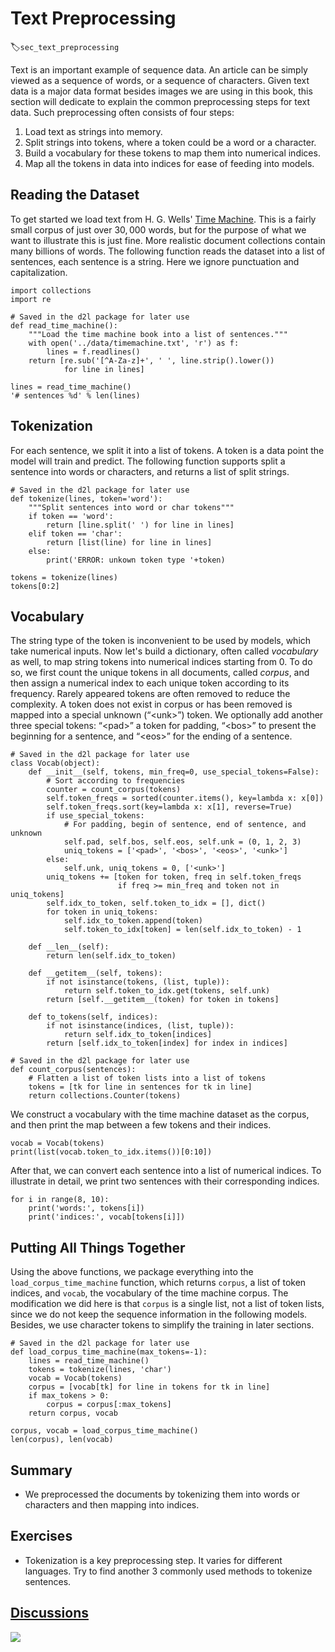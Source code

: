 # Text Preprocessing
:label:`sec_text_preprocessing`

Text is an important example of sequence data. An article can be simply viewed as a sequence of words, or a sequence of characters. Given text data is a major data format besides images we are using in this book, this section will dedicate to explain the common preprocessing steps for text data. Such preprocessing often consists of four steps:

1. Load text as strings into memory.
1. Split strings into tokens, where a token could be a word or a character. 
1. Build a vocabulary for these tokens to map them into numerical indices. 
1. Map all the tokens in data into indices for ease of feeding into models. 


## Reading the Dataset

To get started we load text from H. G. Wells' [Time Machine](http://www.gutenberg.org/ebooks/35). This is a fairly small corpus of just over $30,000$ words, but for the purpose of what we want to illustrate this is just fine. More realistic document collections contain many billions of words. The following function reads the dataset into a list of sentences, each sentence is a string. Here we ignore punctuation and capitalization.

```{.python .input}
import collections
import re

# Saved in the d2l package for later use
def read_time_machine():
    """Load the time machine book into a list of sentences."""
    with open('../data/timemachine.txt', 'r') as f:
        lines = f.readlines()
    return [re.sub('[^A-Za-z]+', ' ', line.strip().lower())
            for line in lines]

lines = read_time_machine()
'# sentences %d' % len(lines)
```

## Tokenization

For each sentence, we split it into a list of tokens. A token is a data point the model will train and predict. The following function supports split a sentence into words or characters, and returns a list of split strings.

```{.python .input}
# Saved in the d2l package for later use
def tokenize(lines, token='word'):
    """Split sentences into word or char tokens"""
    if token == 'word':
        return [line.split(' ') for line in lines]
    elif token == 'char':
        return [list(line) for line in lines]
    else:
        print('ERROR: unkown token type '+token)

tokens = tokenize(lines)
tokens[0:2]
```

## Vocabulary

The string type of the token is inconvenient to be used by models, which take numerical inputs. Now let's build a dictionary, often called *vocabulary* as well, to map string tokens into numerical indices starting from 0. To do so, we first count the unique tokens in all documents, called *corpus*, and then assign a numerical index to each unique token according to its frequency. Rarely appeared tokens are often removed to reduce the complexity. A token does not exist in corpus or has been removed is mapped into a special unknown (“&lt;unk&gt;”) token. We optionally add another three special tokens: “&lt;pad&gt;” a token for padding, “&lt;bos&gt;” to present the beginning for a sentence, and “&lt;eos&gt;” for the ending of a sentence.

```{.python .input  n=9}
# Saved in the d2l package for later use
class Vocab(object):
    def __init__(self, tokens, min_freq=0, use_special_tokens=False):
        # Sort according to frequencies
        counter = count_corpus(tokens)
        self.token_freqs = sorted(counter.items(), key=lambda x: x[0])
        self.token_freqs.sort(key=lambda x: x[1], reverse=True)
        if use_special_tokens:
            # For padding, begin of sentence, end of sentence, and unknown
            self.pad, self.bos, self.eos, self.unk = (0, 1, 2, 3)
            uniq_tokens = ['<pad>', '<bos>', '<eos>', '<unk>']
        else:
            self.unk, uniq_tokens = 0, ['<unk>']
        uniq_tokens += [token for token, freq in self.token_freqs
                        if freq >= min_freq and token not in uniq_tokens]
        self.idx_to_token, self.token_to_idx = [], dict()
        for token in uniq_tokens:
            self.idx_to_token.append(token)
            self.token_to_idx[token] = len(self.idx_to_token) - 1

    def __len__(self):
        return len(self.idx_to_token)

    def __getitem__(self, tokens):
        if not isinstance(tokens, (list, tuple)):
            return self.token_to_idx.get(tokens, self.unk)
        return [self.__getitem__(token) for token in tokens]

    def to_tokens(self, indices):
        if not isinstance(indices, (list, tuple)):
            return self.idx_to_token[indices]
        return [self.idx_to_token[index] for index in indices]

# Saved in the d2l package for later use
def count_corpus(sentences):
    # Flatten a list of token lists into a list of tokens
    tokens = [tk for line in sentences for tk in line]
    return collections.Counter(tokens)
```

We construct a vocabulary with the time machine dataset as the corpus, and then print the map between a few tokens and their indices.

```{.python .input  n=23}
vocab = Vocab(tokens)
print(list(vocab.token_to_idx.items())[0:10])
```

After that, we can convert each sentence into a list of numerical indices. To illustrate in detail, we print two sentences with their corresponding indices.

```{.python .input  n=25}
for i in range(8, 10):
    print('words:', tokens[i])
    print('indices:', vocab[tokens[i]])
```

## Putting All Things Together

Using the above functions, we package everything into the `load_corpus_time_machine` function, which returns `corpus`, a list of token indices, and `vocab`, the vocabulary of the time machine corpus. The modification we did here is that `corpus` is a single list, not a list of token lists, since we do not keep the sequence information in the following models. Besides, we use character tokens to simplify the training in later sections.

```{.python .input}
# Saved in the d2l package for later use
def load_corpus_time_machine(max_tokens=-1):
    lines = read_time_machine()
    tokens = tokenize(lines, 'char')
    vocab = Vocab(tokens)
    corpus = [vocab[tk] for line in tokens for tk in line]
    if max_tokens > 0:
        corpus = corpus[:max_tokens]
    return corpus, vocab

corpus, vocab = load_corpus_time_machine()
len(corpus), len(vocab)
```

## Summary

* We preprocessed the documents by tokenizing them into words or characters and then mapping into indices.


## Exercises

* Tokenization is a key preprocessing step. It varies for different languages. Try to find another 3 commonly used methods to tokenize sentences. 

## [Discussions](https://discuss.mxnet.io/t/2363)

![](../img/qr_lang-model-dataset.svg)
